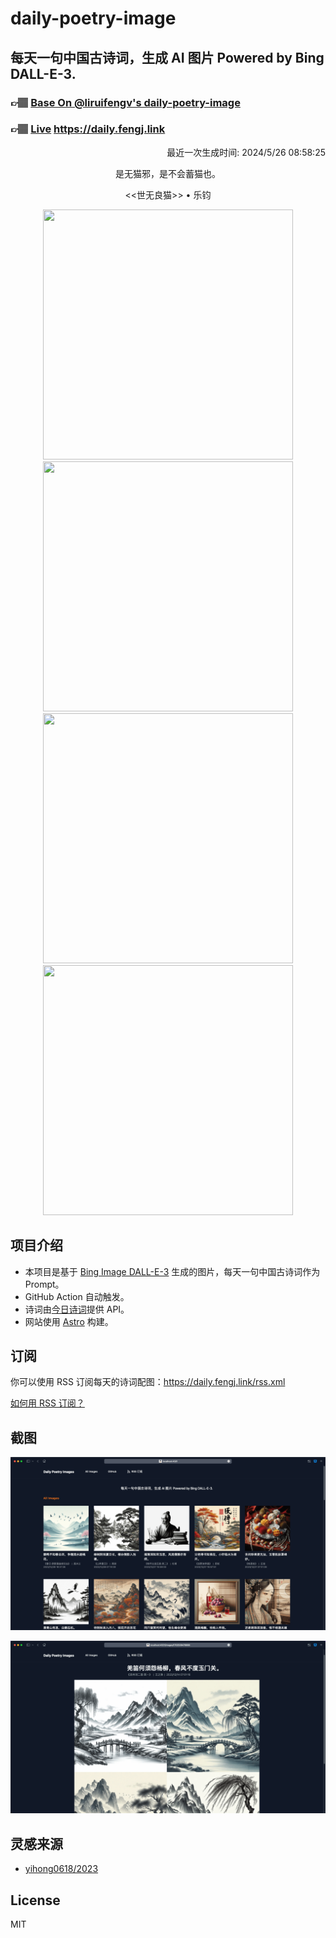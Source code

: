 
# daily-poetry-image

## 每天一句中国古诗词，生成 AI 图片 Powered by Bing DALL-E-3.

### 👉🏽 [Base On @liruifengv's daily-poetry-image](https://github.com/liruifengv/daily-poetry-image)

### 👉🏽 [Live](https://daily.fengj.link) https://daily.fengj.link

<p align="right">
  最近一次生成时间: 2024/5/26 08:58:25
</p>
<p align="center">
是无猫邪，是不会蓄猫也。
</p>
<p align="center">
<<世无良猫>> • 乐钧
</p>
<p align="center">
<img src="https://tse4.mm.bing.net/th/id/OIG1.Ok1_v.TA5DULLwdqlkvS" height="400" width="400" />
<img src="https://tse1.mm.bing.net/th/id/OIG1.Ypf.Jd01llOVdfW01HPS" height="400" width="400" />
<img src="https://tse2.mm.bing.net/th/id/OIG1.FLG4Rc33CNGUayD7dQpZ" height="400" width="400" />
<img src="https://tse2.mm.bing.net/th/id/OIG1.Iq.fHns3G.LXCaFqOb6d" height="400" width="400" />
</p>

## 项目介绍

-   本项目是基于 [Bing Image DALL-E-3](https://www.bing.com/images/create) 生成的图片，每天一句中国古诗词作为 Prompt。
-   GitHub Action 自动触发。
-   诗词由[今日诗词](https://www.jinrishici.com/)提供 API。
-   网站使用 [Astro](https://astro.build) 构建。

## 订阅

你可以使用 RSS 订阅每天的诗词配图：https://daily.fengj.link/rss.xml

[如何用 RSS 订阅？](https://zhuanlan.zhihu.com/p/55026716)

## 截图

![图片列表](./screenshots/Snipaste_2023-12-28_21-00-26.png)

![图片详情](./screenshots/Snipaste_2023-12-28_21-00-53.png)

## 灵感来源

-   [yihong0618/2023](https://github.com/yihong0618/2023)

## License

MIT
